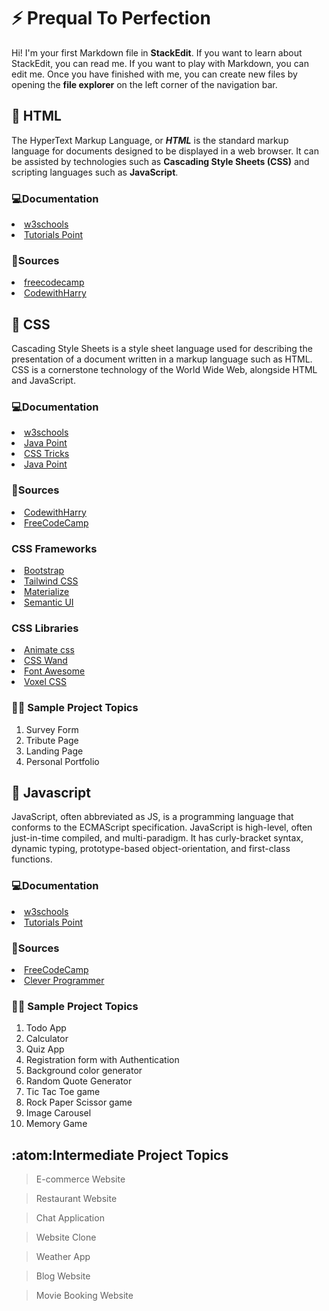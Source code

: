 # :zap: Prequal To Perfection
Hi! I'm your first Markdown file in **StackEdit**. If you want to learn about StackEdit, you can read me. If you want to play with Markdown, you can edit me. Once you have finished with me, you can create new files by opening the **file explorer** on the left corner of the navigation bar.

## :large_blue_diamond: HTML
The HyperText Markup Language, or **_HTML_** is the standard markup language for documents designed to be displayed in a web browser. It can be assisted by technologies such as **Cascading Style Sheets (CSS)** and scripting languages such as **JavaScript**.
### :computer:Documentation
<li><a href="https://www.w3schools.com/html/">w3schools</a></li>
<li><a href="https://www.tutorialspoint.com/html/index.htm">Tutorials Point</a></li>

### :open_file_folder:Sources
<li><a href="https://youtu.be/pQN-pnXPaVg">freecodecamp</a></li>
<li><a href="https://youtu.be/BsDoLVMnmZs">CodewithHarry</a></li>

## :large_blue_diamond: CSS
Cascading Style Sheets is a style sheet language used for describing the presentation of a document written in a markup language such as HTML. CSS is a cornerstone technology of the World Wide Web, alongside HTML and JavaScript.
### :computer:Documentation
<li><a href="https://www.w3schools.com/css/">w3schools</a></li>
<li><a href="https://www.javatpoint.com/css-tutorial">Java Point</a></li>
<li><a href="https://css-tricks.com/">CSS Tricks</a></li>
<li><a href="https://www.javatpoint.com/css-tutorial">Java Point</a></li>

### :open_file_folder:Sources
<li><a href="https://youtu.be/Edsxf_NBFrw">CodewithHarry</a></li> 	
<li><a href="https://youtu.be/1Rs2ND1ryYc">FreeCodeCamp</a></li> 	

### CSS Frameworks
<li><a href="https://getbootstrap.com/">Bootstrap</a></li> 	
<li><a href="https://tailwindcss.com/">Tailwind CSS</a></li> 	
<li><a href="https://materializecss.com/">Materialize</a></li> 	
<li><a href="https://semantic-ui.com/">Semantic UI</a></li>

### CSS Libraries
<li><a href="https://animate.style/">Animate css</a></li> 	
<li><a href="https://www.csswand.dev/">CSS Wand</a></li> 	
<li><a href="http://fontawesome.io/">Font Awesome</a></li> 	
<li><a href="http://voxelcss.com/">Voxel CSS</a></li>


### :beginner::beginner: Sample Project Topics
 1. Survey Form
 2. Tribute Page
 3. Landing Page
 4. Personal Portfolio

## :large_blue_diamond: Javascript
JavaScript, often abbreviated as JS, is a programming language that conforms to the ECMAScript specification. JavaScript is high-level, often just-in-time compiled, and multi-paradigm. It has curly-bracket syntax, dynamic typing, prototype-based object-orientation, and first-class functions.
### :computer:Documentation	
<li><a href="https://www.w3schools.com/js/DEFAULT.asp">w3schools</a></li>
<li><a href="https://www.tutorialspoint.com/javascript/index.htm">Tutorials Point</a></li>

### :open_file_folder:Sources
<li><a href="https://youtu.be/PkZNo7MFNFg">FreeCodeCamp</a></li>
<li><a href="https://youtu.be/Qqx_wzMmFeA">Clever Programmer</a></li>

### :beginner::beginner: Sample Project Topics
 1. Todo App
 2. Calculator
 3. Quiz App
 4. Registration form with Authentication
 5. Background color generator
 6. Random Quote Generator
 7. Tic Tac Toe game
 8. Rock Paper Scissor game
 9. Image Carousel
 10. Memory Game
  
## :atom:Intermediate Project Topics
> E-commerce Website

> Restaurant Website

> Chat Application

> Website Clone

> Weather App

> Blog Website

> Movie Booking Website
